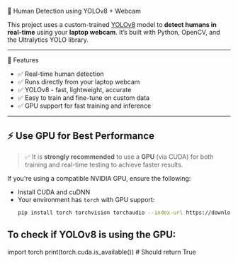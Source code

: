  👤 Human Detection using YOLOv8 + Webcam

This project uses a custom-trained [YOLOv8](https://github.com/ultralytics/ultralytics) model to **detect humans in real-time** using your **laptop webcam**. It’s built with Python, OpenCV, and the Ultralytics YOLO library.

---


 🚀 Features

- ✅ Real-time human detection
- ✅ Runs directly from your laptop webcam
- ✅ YOLOv8 - fast, lightweight, accurate
- ✅ Easy to train and fine-tune on custom data
- ✅ GPU support for fast training and inference

---


## ⚡ Use GPU for Best Performance

> ✅ It is **strongly recommended** to use a **GPU** (via CUDA) for both training and real-time testing to achieve faster results.

If you're using a compatible NVIDIA GPU, ensure the following:

- Install CUDA and cuDNN
- Your environment has `torch` with GPU support:
  ```bash
  pip install torch torchvision torchaudio --index-url https://download.pytorch.org/whl/cu118

## To check if YOLOv8 is using the GPU:

  import torch
  print(torch.cuda.is_available())  # Should return True


